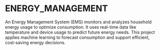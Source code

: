 # ENERGY_MANAGEMENT
An Energy Management System (EMS) monitors and analyzes household energy usage to optimize consumption. It uses real-time data like temperature and device usage to predict future energy needs. This project applies machine learning to forecast consumption and support efficient, cost-saving energy decisions.
